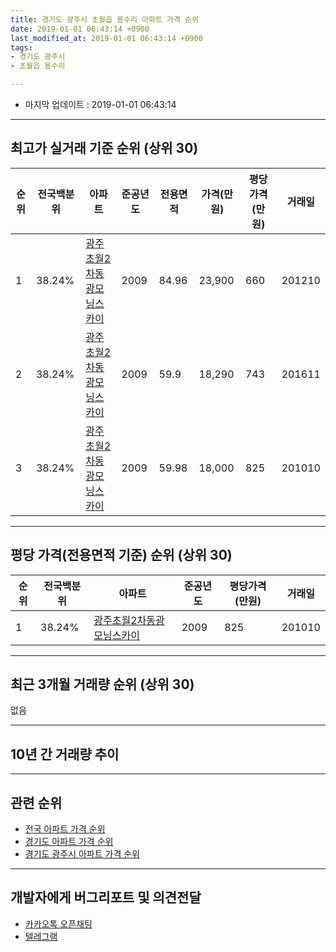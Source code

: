 ```yaml
---
title: 경기도 광주시 초월읍 용수리 아파트 가격 순위
date: 2019-01-01 06:43:14 +0900
last_modified_at: 2019-01-01 06:43:14 +0900
tags:
- 경기도 광주시
- 초월읍 용수리

---
```


* 마지막 업데이트 : 2019-01-01 06:43:14

---

## 최고가 실거래 기준 순위 (상위 30)


|순위|전국백분위|아파트|준공년도|전용면적|가격(만원)|평당가격(만원)|거래일|
|---|---|---|---|---|---|---|---|
|1|38.24%|[광주초월2차동광모닝스카이](https://search.naver.com/search.naver?query=%EA%B2%BD%EA%B8%B0%EB%8F%84+%EA%B4%91%EC%A3%BC%EC%8B%9C+%EC%B4%88%EC%9B%94%EC%9D%8D+%EC%9A%A9%EC%88%98%EB%A6%AC+%EA%B4%91%EC%A3%BC%EC%B4%88%EC%9B%942%EC%B0%A8%EB%8F%99%EA%B4%91%EB%AA%A8%EB%8B%9D%EC%8A%A4%EC%B9%B4%EC%9D%B4)|2009|84.96|23,900|660|201210|
|2|38.24%|[광주초월2차동광모닝스카이](https://search.naver.com/search.naver?query=%EA%B2%BD%EA%B8%B0%EB%8F%84+%EA%B4%91%EC%A3%BC%EC%8B%9C+%EC%B4%88%EC%9B%94%EC%9D%8D+%EC%9A%A9%EC%88%98%EB%A6%AC+%EA%B4%91%EC%A3%BC%EC%B4%88%EC%9B%942%EC%B0%A8%EB%8F%99%EA%B4%91%EB%AA%A8%EB%8B%9D%EC%8A%A4%EC%B9%B4%EC%9D%B4)|2009|59.9|18,290|743|201611|
|3|38.24%|[광주초월2차동광모닝스카이](https://search.naver.com/search.naver?query=%EA%B2%BD%EA%B8%B0%EB%8F%84+%EA%B4%91%EC%A3%BC%EC%8B%9C+%EC%B4%88%EC%9B%94%EC%9D%8D+%EC%9A%A9%EC%88%98%EB%A6%AC+%EA%B4%91%EC%A3%BC%EC%B4%88%EC%9B%942%EC%B0%A8%EB%8F%99%EA%B4%91%EB%AA%A8%EB%8B%9D%EC%8A%A4%EC%B9%B4%EC%9D%B4)|2009|59.98|18,000|825|201010|


---

## 평당 가격(전용면적 기준) 순위 (상위 30)


|순위|전국백분위|아파트|준공년도|평당가격(만원)|거래일|
|---|---|---|---|---|---|
|1|38.24%|[광주초월2차동광모닝스카이](https://search.naver.com/search.naver?query=%EA%B2%BD%EA%B8%B0%EB%8F%84+%EA%B4%91%EC%A3%BC%EC%8B%9C+%EC%B4%88%EC%9B%94%EC%9D%8D+%EC%9A%A9%EC%88%98%EB%A6%AC+%EA%B4%91%EC%A3%BC%EC%B4%88%EC%9B%942%EC%B0%A8%EB%8F%99%EA%B4%91%EB%AA%A8%EB%8B%9D%EC%8A%A4%EC%B9%B4%EC%9D%B4)|2009|825|201010|


---

## 최근 3개월 거래량 순위 (상위 30)

없음

---

## 10년 간 거래량 추이


<div style="width:100%;">
    <canvas id="deal_progress" height="250"></canvas>
</div>

<script>
new Chart(document.getElementById("deal_progress"), {
    type: 'line',
    data: {
        labels: ['200901','200902','200903','200904','200905','200906','200907','200908','200909','200910','200911','200912','201001','201002','201003','201004','201005','201006','201007','201008','201009','201010','201011','201012','201101','201102','201103','201104','201105','201106','201107','201108','201109','201110','201111','201112','201201','201202','201203','201204','201205','201206','201207','201208','201209','201210','201211','201212','201301','201302','201303','201304','201305','201306','201307','201308','201309','201310','201311','201312','201401','201402','201403','201404','201405','201406','201407','201408','201409','201410','201411','201412','201501','201502','201503','201504','201505','201506','201507','201508','201509','201510','201511','201512','201601','201602','201603','201604','201605','201606','201607','201608','201609','201610','201611','201612','201701','201702','201703','201704','201705','201706','201707','201708','201709','201710','201711','201712','201801','201802','201803','201804','201805','201806','201807','201808','201809','201810','201811','201812','201901'],
        datasets: [{
            label: '실거래 수',
            pointRadius: 1,
            data: [0, 0, 0, 0, 0, 0, 0, 0, 0, 0, 1, 0, 0, 0, 0, 0, 0, 1, 0, 0, 3, 2, 0, 1, 0, 0, 0, 1, 0, 0, 1, 0, 0, 0, 0, 0, 0, 0, 0, 1, 0, 0, 0, 1, 0, 1, 0, 0, 0, 0, 0, 0, 1, 0, 0, 0, 2, 1, 0, 2, 1, 0, 1, 1, 1, 0, 0, 2, 1, 4, 1, 0, 1, 0, 3, 1, 1, 1, 1, 1, 0, 3, 1, 0, 0, 0, 2, 2, 1, 1, 1, 1, 1, 1, 3, 3, 2, 0, 2, 0, 0, 0, 1, 2, 0, 0, 0, 0, 0, 0, 0, 0, 0, 0, 0, 1, 0, 0, 0, 0, 0],
            borderColor: "rgba(255, 201, 14, 1)",
            backgroundColor: "rgba(255, 201, 14, 0.5)",
            fill: true,
        }]
    },
    options: {
        responsive: true,
        title: {
            display: true,
            text: '10년간 거래량 추이'
        },
        tooltips: {
            mode: 'index',
            intersect: false,
        },
        hover: {
            mode: 'nearest',
            intersect: true
        },
        scales: {
            xAxes: [{
                display: true,
                scaleLabel: {
                    display: true,
                    labelString: '년/월'
                }
            }],
            yAxes: [{
                display: true,
                ticks: {
                    suggestedMin: 0,
                },
                scaleLabel: {
                    display: true,
                    labelString: '실거래 수'
                }
            }]
        }
    }
});

</script>


---

## 관련 순위

- [전국 아파트 가격 순위](https://inasie.github.io/apt-ranking/전국)
- [경기도 아파트 가격 순위](https://inasie.github.io/apt-ranking/경기도)
- [경기도 광주시 아파트 가격 순위](https://inasie.github.io/apt-ranking/경기도-광주시)


---

## 개발자에게 버그리포트 및 의견전달

- [카카오톡 오픈채팅](https://open.kakao.com/o/gLJUAP4)
- [텔레그램](https://t.me/inasie)

